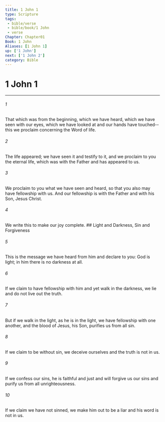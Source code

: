 ```yaml
---
title: 1 John 1
type: Scripture
tags:
 - bible/verse
 - bible/book/1 John
 - verse
Chapter: Chapter01
Book: 1 John
Aliases: [1 John 1]
up: ['1 John']
next: ['1 John 2']
category: Bible
---
```

# 1 John 1

***


###### 1 
That which was from the beginning, which we have heard, which we have seen with our eyes, which we have looked at and our hands have touched--this we proclaim concerning the Word of life. 

###### 2 
The life appeared; we have seen it and testify to it, and we proclaim to you the eternal life, which was with the Father and has appeared to us. 

###### 3 
We proclaim to you what we have seen and heard, so that you also may have fellowship with us. And our fellowship is with the Father and with his Son, Jesus Christ. 

###### 4 
We write this to make our joy complete. ## Light and Darkness, Sin and Forgiveness 

###### 5 
This is the message we have heard from him and declare to you: God is light; in him there is no darkness at all. 

###### 6 
If we claim to have fellowship with him and yet walk in the darkness, we lie and do not live out the truth. 

###### 7 
But if we walk in the light, as he is in the light, we have fellowship with one another, and the blood of Jesus, his Son, purifies us from all sin. 

###### 8 
If we claim to be without sin, we deceive ourselves and the truth is not in us. 

###### 9 
If we confess our sins, he is faithful and just and will forgive us our sins and purify us from all unrighteousness. 

###### 10 
If we claim we have not sinned, we make him out to be a liar and his word is not in us. 
